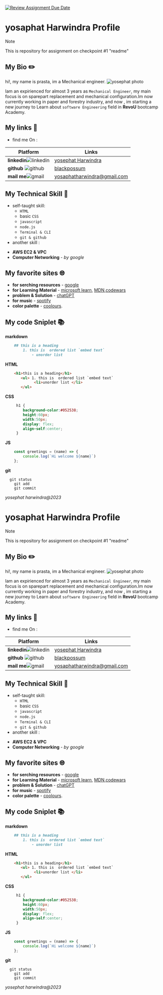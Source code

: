 [![Review Assignment Due Date](https://classroom.github.com/assets/deadline-readme-button-24ddc0f5d75046c5622901739e7c5dd533143b0c8e959d652212380cedb1ea36.svg)](https://classroom.github.com/a/bwEfZG3u)
# yosaphat Harwindra Profile

> [!NOTE]
> This is repository for assignment on checkpoint #1 "readme"

## My Bio :pencil2:

hi!, my name is prasta, im a Mechanical engineer.
![yosephat photo](assets/WhatsApp%20Image%202023-10-10%20at%2016.24.56.jpeg) 

Iam an expirienced for almost 3 years as `Mechanical Engineer`, my main focus is on sparepart replacement and mechanical configuration.Im now currently working in paper and forestry industry, and now , im starting a new journey to Learn about `software Engineering` field in __RevoU__ bootcamp Academy.

## My links :rocket:
* find me On : 

|Platform |  Links       |
|------------|---------|
__linkedin__![linkedin](assets/icons8-linkedin-30.png)| [yosephat Harwindra](https://www.linkedin.com/in/yosaphat-harwindra-82aa54194/)|
|__github__ ![github](assets/icons8-github-30.png)|[blackpossum](https://github.com/Blackpossum)
|__mail me__![gmail](assets/icons8-gmail-30.png)| [yosaphatharwindra@gmail.com](yosaphatharwindra@gmail.com)|

## My Technical Skill :wrench:
 * self-taught skill:
    - `HTML`
    - basic `CSS`
    - `javascript`
    - `node.js`
    - `Terminal & CLI`
    - `git & github`
 * another skill :
  - __AWS EC2 & VPC__ 
  - __Computer Networking__ - _by google_

## My favorite sites :globe_with_meridians:
   - __for serching resources__ - [google](https://www.google.com)
   - __for Learning Material__ - [microsoft learn](https://learn.microsoft.com), [MDN](https://www.developer.mozila.com),[codewars](https://www.codewars.com)
   - __problem & Solution__ - [chatGPT](https://chat.openai.com/)
   - __for music__ - [spotify](https://www.spotify.com) 
   - __color palette__ - [coolours](https://coolors.co/).


## My code Sniplet :books:

__markdown__
```markdown
    ## this is a heading 
        1. this is  ordered list `embed text`
            - unorder list 
```

__HTML__
```HTML
    <h1>this is a heading</h1> 
       <ul> 1. this is  ordered list `embed text`
             <li>unorder list </li>
       </ul> 
```

__CSS__
```css
     h1 {
        background-color:#052538;
        height:60px;
        width:50px;
        display: flex;
        align-self:center;
     }
```
__JS__
```js
    const greetings = (name) => {
        console.log(`Hi welcome ${name}`)
    };
```
__git__
``` 
  git status
    git add
    git commit
```
_yosephat harwindra@2023_
# yosaphat Harwindra Profile

> [!NOTE]
> This is repository for assignment on checkpoint #1 "readme"

## My Bio :pencil2:

hi!, my name is prasta, im a Mechanical engineer.
![yosephat photo](assets/WhatsApp%20Image%202023-10-10%20at%2016.24.56.jpeg) 

Iam an expirienced for almost 3 years as `Mechanical Engineer`, my main focus is on sparepart replacement and mechanical configuration.Im now currently working in paper and forestry industry, and now , im starting a new journey to Learn about `software Engineering` field in __RevoU__ bootcamp Academy.

## My links :rocket:
* find me On : 

|Platform |  Links       |
|------------|---------|
__linkedin__![linkedin](assets/icons8-linkedin-30.png)| [yosephat Harwindra](https://www.linkedin.com/in/yosaphat-harwindra-82aa54194/)|
|__github__ ![github](assets/icons8-github-30.png)|[blackpossum](https://github.com/Blackpossum)
|__mail me__![gmail](assets/icons8-gmail-30.png)| [yosaphatharwindra@gmail.com](yosaphatharwindra@gmail.com)|

## My Technical Skill :wrench:
 * self-taught skill:
    - `HTML`
    - basic `CSS`
    - `javascript`
    - `node.js`
    - `Terminal & CLI`
    - `git & github`
 * another skill :
  - __AWS EC2 & VPC__ 
  - __Computer Networking__ - _by google_

## My favorite sites :globe_with_meridians:
   - __for serching resources__ - [google](https://www.google.com)
   - __for Learning Material__ - [microsoft learn](https://learn.microsoft.com), [MDN](https://www.developer.mozila.com),[codewars](https://www.codewars.com)
   - __problem & Solution__ - [chatGPT](https://chat.openai.com/)
   - __for music__ - [spotify](https://www.spotify.com) 
   - __color palette__ - [coolours](https://coolors.co/).


## My code Sniplet :books:

__markdown__
```markdown
    ## this is a heading 
        1. this is  ordered list `embed text`
            - unorder list 
```

__HTML__
```HTML
    <h1>this is a heading</h1> 
       <ul> 1. this is  ordered list `embed text`
             <li>unorder list </li>
       </ul> 
```

__CSS__
```css
     h1 {
        background-color:#052538;
        height:60px;
        width:50px;
        display: flex;
        align-self:center;
     }
```
__JS__
```js
    const greetings = (name) => {
        console.log(`Hi welcome ${name}`)
    };
```
__git__
``` 
  git status
    git add
    git commit
```
_yosephat harwindra@2023_
